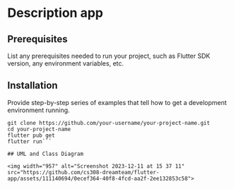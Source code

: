 # Description app

## Prerequisites

List any prerequisites needed to run your project, such as Flutter SDK version, any environment variables, etc.

## Installation

Provide step-by-step series of examples that tell how to get a development environment running.

```
git clone https://github.com/your-username/your-project-name.git
cd your-project-name
flutter pub get
flutter run```

## UML and Class Diagram

<img width="957" alt="Screenshot 2023-12-11 at 15 37 11" src="https://github.com/cs308-dreamteam/flutter-app/assets/111140694/0ecef364-40f8-4fcd-aa2f-2ee132853c58">
